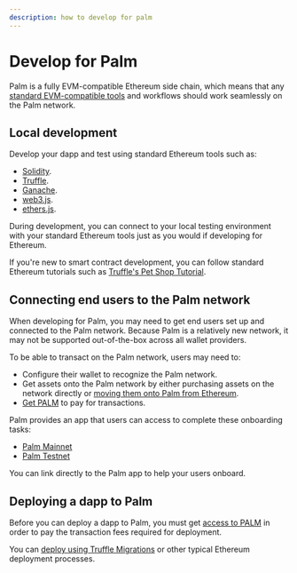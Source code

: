 ```yaml
---
description: how to develop for palm
---
```


# Develop for Palm

Palm is a fully EVM-compatible Ethereum side chain, which means that any [standard EVM-compatible tools](Use-Supported-Tools/Tools.md)
and workflows should work seamlessly on the Palm network.

## Local development

Develop your dapp and test using standard Ethereum tools such as:

- [Solidity](https://docs.soliditylang.org/en/latest).
- [Truffle](https://www.trufflesuite.com/truffle).
- [Ganache](https://www.trufflesuite.com/ganache).
- [web3.js](https://web3js.readthedocs.io/).
- [ethers.js](https://docs.ethers.io/v5/).

During development, you can connect to your local testing environment with your standard Ethereum tools just as you
would if developing for Ethereum.

If you're new to smart contract development, you can follow standard Ethereum tutorials such as
[Truffle's Pet Shop Tutorial](https://www.trufflesuite.com/tutorial).

## Connecting end users to the Palm network

When developing for Palm, you may need to get end users set up and connected to the Palm network.
Because Palm is a relatively new network, it may not be supported out-of-the-box across all wallet providers.

To be able to transact on the Palm network, users may need to:

- Configure their wallet to recognize the Palm network.
- Get assets onto the Palm network by either purchasing assets on the network directly or
  [moving them onto Palm from Ethereum](../HowTo/Bridge.md).
- [Get PALM](../Get-Started/Tokens.md) to pay for transactions.

Palm provides an app that users can access to complete these onboarding tasks:

- [Palm Mainnet](https://app.palm.io/)
- [Palm Testnet](https://app.palm-uat.xyz/)

You can link directly to the Palm app to help your users onboard.

## Deploying a dapp to Palm

Before you can deploy a dapp to Palm, you must get [access to PALM](../Get-Started/Tokens.md) in order to pay the transaction
fees required for deployment.

You can [deploy using Truffle Migrations](Deploy-using-Truffle.md) or other typical Ethereum deployment processes.
